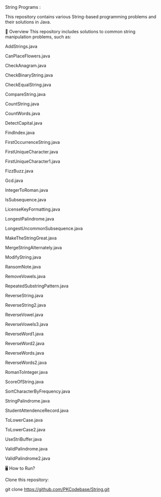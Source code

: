 String Programs :

This repository contains various String-based programming problems and their solutions in Java.

📝 Overview
This repository includes solutions to common string manipulation problems, such as:

AddStrings.java

CanPlaceFlowers.java

CheckAnagram.java

CheckBinaryString.java

CheckEqualString.java

CompareString.java

CountString.java

CountWords.java

DetectCapital.java

FindIndex.java

FirstOccurrenceString.java

FirstUniqueCharacter.java

FirstUniqueCharacter1.java

FizzBuzz.java

Gcd.java

IntegerToRoman.java

IsSubsequence.java

LicenseKeyFormatting.java

LongestPalindrome.java

LongestUncommonSubsequence.java

MakeTheStringGreat.java

MergeStringAlternately.java

ModifyString.java

RansomNote.java

RemoveVowels.java

RepeatedSubstringPattern.java

ReverseString.java

ReverseString2.java

ReverseVowel.java

ReverseVowels3.java

ReverseWord1.java

ReverseWord2.java

ReverseWords.java

ReverseWords2.java

RomanToInteger.java

ScoreOfString.java

SortCharacterByFrequency.java

StringPalindrome.java

StudentAttendenceRecord.java

ToLowerCase.java

ToLowerCase2.java

UseStriBuffer.java

ValidPalindrome.java

ValidPalindrome2.java

🖥️ How to Run?

Clone this repository:

git clone https://github.com/PKCodebase/String.git

